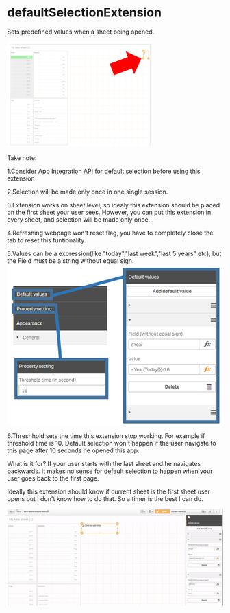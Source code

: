 # defaultSelectionExtension

Sets predefined values when a sheet being opened.

![alt text](https://github.com/wuzhong-zhu/defaultSelectionExtension/raw/master/Media/Capture.PNG)

Take note:

1.Consider [App Integration API](http://help.qlik.com/en-US/sense-developer/3.2/Subsystems/APIs/Content/AppIntegrationAPI/app-integration-api.htm) for default selection before using this extension

2.Selection will be made only once in one single session.

3.Extension works on sheet level, so idealy this extension should be placed on the first sheet your user sees. However, you can put this extension in every sheet, and selection will be made only once.

4.Refreshing webpage won't reset flag, you have to completely close the tab to reset this funtionality.

5.Values can be a expression(like "today","last week","last 5 years" etc), but the Field must be a string without equal sign.
![alt text](https://github.com/wuzhong-zhu/defaultSelectionExtension/raw/master/Media/property.PNG)

6.Threshhold sets the time this extension stop working.
For example if threshold time is 10. Default selection won't happen if the user navigate to this page after 10 seconds he opened this app.

What is it for? If your user starts with the last sheet and he navigates backwards. It makes no sense for default selection to happen when your user goes back to the first page.

Ideally this extension should know if current sheet is the first sheet user opens but I don't know how to do that. So a timer is the best I can do.

![alt text](https://github.com/wuzhong-zhu/defaultSelectionExtension/raw/master/Media/showcase.gif)
